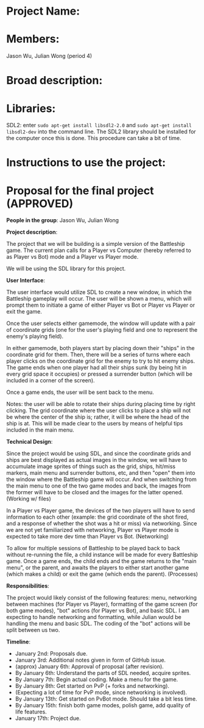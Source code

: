 # Project Name:

# Members:
Jason Wu, Julian Wong (period 4)

# Broad description:

# Libraries:
SDL2:
enter `sudo apt-get install libsdl2-2.0` and `sudo apt-get install libsdl2-dev`
into the command line.
The SDL2 library should be installed for the computer once this is done.
This procedure can take a bit of time.

# Instructions to use the project:

# Proposal for the final project (APPROVED)

**People in the group**: Jason Wu, Julian Wong

**Project description**:

The project that we will be building is a simple version of the
Battleship game. The current plan calls for a Player vs Computer
(hereby referred to as Player vs Bot) mode and a Player vs Player mode.

We will be using the SDL library for this project.

**User Interface**:

The user interface would utilize SDL to create a new window, in
which the Battleship gameplay will occur. The user will be shown
a menu, which will prompt them to initiate a game of either Player
vs Bot or Player vs Player or exit the game.

Once the user selects either gamemode, the window will update with a
pair of coordinate grids (one for the user's playing field and one to
represent the enemy's playing field).

In either gamemode, both players start by placing down their "ships"
in the coordinate grid for them. Then, there will be a series of turns
where each player clicks on the coordinate grid for the enemy to try
to hit enemy ships. The game ends when one player had all their ships
sunk (by being hit in every grid space it occupies) or pressed a
surrender button (which will be included in a corner of the screen).

Once a game ends, the user will be sent back to the menu.

Notes: the user will be able to rotate their ships during placing time
by right clicking. The grid coordinate where the user clicks to place a
ship will not be where the center of the ship is; rather, it will be
where the head of the ship is at. This will be made clear to the users
by means of helpful tips included in the main menu.

**Technical Design**:

Since the project would be using SDL, and since the coordinate grids and
ships are best displayed as actual images in the window, we will have to
accumulate image sprites of things such as the grid, ships, hit/miss
markers, main menu and surrender buttons, etc, and then "open" them
into the window where the Battleship game will occur. And when switching
from the main menu to one of the two game modes and back, the images from
the former will have to be closed and the images for the latter opened.
(Working w/ files)

In a Player vs Player game, the devices of the two players will have
to send information to each other (example: the grid coordinate of the
shot fired, and a response of whether the shot was a hit or miss) via
networking. Since we are not yet familiarized with networking, Player
vs Player mode is expected to take more dev time than Player vs Bot.
(Networking)

To allow for multiple sessions of Battleship to be played back to back
without re-running the file, a child instance will be made for every
Battleship game. Once a game ends, the child ends and the game returns
to the "main menu", or the parent, and awaits the players to either
start another game (which makes a child) or exit the game (which ends
the parent). (Processes)

**Responsibilities**:

The project would likely consist of the following features: menu,
networking between machines (for Player vs Player), formatting of the
game screen (for both game modes), "bot" actions (for Player vs Bot),
and basic SDL. I am expecting to handle networking and formatting,
while Julian would be handling the menu and basic SDL. The coding of
the "bot" actions will be split between us two.

**Timeline**:

* January 2nd: Proposals due.
* January 3rd: Additional notes given in form of GitHub issue.
* (approx) January 6th: Approval of proposal (after revision).
* By January 6th: Understand the parts of SDL needed, acquire sprites.
* By January 7th: Begin actual coding. Make a menu for the game.
* By January 8th: Get started on PvP (+ forks and networking).
* (Expecting a lot of time for PvP mode, since networking is involved).
* By January 13th: Get started on PvBot mode. Should take a bit less time.
* By January 15th: finish both game modes, polish game, add quality of life features.
* January 17th: Project due.
